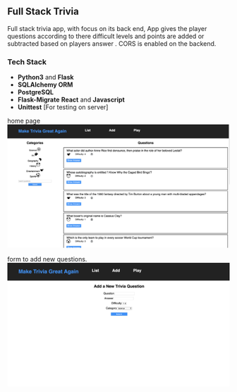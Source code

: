 
## Full Stack Trivia

Full stack trivia app, with focus on its back end, App gives the player questions according to there difficult levels and points are added or subtracted based on players answer . CORS is enabled on the backend. 

### Tech Stack

* **Python3** and **Flask** 
* **SQLAlchemy ORM** 
* **PostgreSQL** 
* **Flask-Migrate** 
**React** and **Javascript** 
* **Unittest** [For testing on server]

home page
![home.png](home.png)

form to add new questions.
![add.png](add.png)
